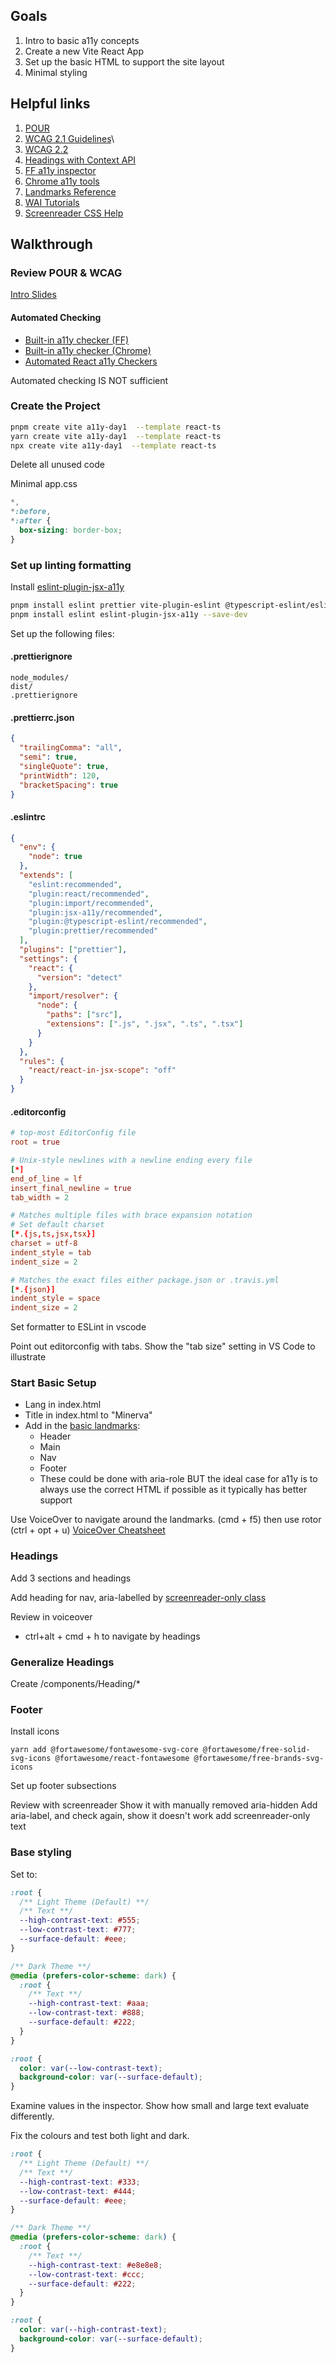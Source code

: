 ## Goals

1. Intro to basic a11y concepts
1. Create a new Vite React App
1. Set up the basic HTML to support the site layout
1. Minimal styling

## Helpful links

1. [POUR](https://equalizedigital.com/web-accessibility-p-o-u-r-acronym/)
2. [WCAG 2.1 Guidelines](https://www.w3.org/TR/WCAG21/)\
3. [WCAG 2.2](https://www.w3.org/TR/WCAG22/#new-features-in-wcag-2-2)
4. [Headings with Context API](https://beta.reactjs.org/learn/passing-data-deeply-with-context)
5. [FF a11y inspector](https://firefox-source-docs.mozilla.org/devtools-user/accessibility_inspector/)
6. [Chrome a11y tools](https://developer.chrome.com/docs/devtools/accessibility/reference/)
7. [Landmarks Reference](https://www.d.umn.edu/itss/training/online/structure/landmarks/)
8. [WAI Tutorials](https://www.w3.org/WAI/tutorials/)
9. [Screenreader CSS Help](https://webaim.org/techniques/css/invisiblecontent/)

## Walkthrough

### Review POUR & WCAG

[Intro Slides](https://docs.google.com/presentation/d/1KKHwTzK5BJMxC-48WsFxMEaNF4IR_77GaxriiQAoL6U/edit?usp=sharing)

#### Automated Checking

- [Built-in a11y checker (FF)](https://firefox-source-docs.mozilla.org/devtools-user/accessibility_inspector/)
- [Built-in a11y checker (Chrome)](https://developer.chrome.com/docs/devtools/accessibility/reference/)
- [Automated React a11y Checkers](https://web.dev/accessibility-auditing-react/)

Automated checking IS NOT sufficient

### Create the Project

```bash
pnpm create vite a11y-day1  --template react-ts
yarn create vite a11y-day1  --template react-ts
npx create vite a11y-day1  --template react-ts
```

Delete all unused code

Minimal app.css

```css
*,
*:before,
*:after {
  box-sizing: border-box;
}
```

### Set up linting formatting

Install [eslint-plugin-jsx-a11y](https://github.com/jsx-eslint/eslint-plugin-jsx-a11y)

```bash
pnpm install eslint prettier vite-plugin-eslint @typescript-eslint/eslint-plugin @typescript-eslint/parser eslint-config-prettier eslint-plugin-import eslint-plugin-react --save-dev
pnpm install eslint eslint-plugin-jsx-a11y --save-dev
```

Set up the following files:

#### .prettierignore

```
node_modules/
dist/
.prettierignore
```

#### .prettierrc.json

```json
{
  "trailingComma": "all",
  "semi": true,
  "singleQuote": true,
  "printWidth": 120,
  "bracketSpacing": true
}
```

#### .eslintrc

```json
{
  "env": {
    "node": true
  },
  "extends": [
    "eslint:recommended",
    "plugin:react/recommended",
    "plugin:import/recommended",
    "plugin:jsx-a11y/recommended",
    "plugin:@typescript-eslint/recommended",
    "plugin:prettier/recommended"
  ],
  "plugins": ["prettier"],
  "settings": {
    "react": {
      "version": "detect"
    },
    "import/resolver": {
      "node": {
        "paths": ["src"],
        "extensions": [".js", ".jsx", ".ts", ".tsx"]
      }
    }
  },
  "rules": {
    "react/react-in-jsx-scope": "off"
  }
}
```

#### .editorconfig

```conf
# top-most EditorConfig file
root = true

# Unix-style newlines with a newline ending every file
[*]
end_of_line = lf
insert_final_newline = true
tab_width = 2

# Matches multiple files with brace expansion notation
# Set default charset
[*.{js,ts,jsx,tsx}]
charset = utf-8
indent_style = tab
indent_size = 2

# Matches the exact files either package.json or .travis.yml
[*.{json}]
indent_style = space
indent_size = 2
```

Set formatter to ESLint in vscode

Point out editorconfig with tabs.
Show the "tab size" setting in VS Code to illustrate

### Start Basic Setup

- Lang in index.html
- Title in index.html to "Minerva"
- Add in the [basic landmarks](https://www.d.umn.edu/itss/training/online/structure/landmarks/):
  - Header
  - Main
  - Nav
  - Footer
  - These could be done with aria-role BUT the ideal case for a11y is to always use the correct HTML if possible as it typically has better support

Use VoiceOver to navigate around the landmarks. (cmd + f5) then use rotor (ctrl + opt + u)
[VoiceOver Cheatsheet](https://dequeuniversity.com/screenreaders/voiceover-keyboard-shortcuts)

### Headings

Add 3 sections and headings

Add heading for nav, aria-labelled by
[screenreader-only class](https://webaim.org/techniques/css/invisiblecontent/)

Review in voiceover

- ctrl+alt + cmd + h to navigate by headings

### Generalize Headings

Create /components/Heading/\*

### Footer

Install icons

```
yarn add @fortawesome/fontawesome-svg-core @fortawesome/free-solid-svg-icons @fortawesome/react-fontawesome @fortawesome/free-brands-svg-icons
```

Set up footer subsections

Review with screenreader
Show it with manually removed aria-hidden
Add aria-label, and check again, show it doesn't work
add screenreader-only text

### Base styling

Set to:

```css
:root {
  /** Light Theme (Default) **/
  /** Text **/
  --high-contrast-text: #555;
  --low-contrast-text: #777;
  --surface-default: #eee;
}

/** Dark Theme **/
@media (prefers-color-scheme: dark) {
  :root {
    /** Text **/
    --high-contrast-text: #aaa;
    --low-contrast-text: #888;
    --surface-default: #222;
  }
}

:root {
  color: var(--low-contrast-text);
  background-color: var(--surface-default);
}
```

Examine values in the inspector. Show how small and large text evaluate differently.

Fix the colours and test both light and dark.

```css
:root {
  /** Light Theme (Default) **/
  /** Text **/
  --high-contrast-text: #333;
  --low-contrast-text: #444;
  --surface-default: #eee;
}

/** Dark Theme **/
@media (prefers-color-scheme: dark) {
  :root {
    /** Text **/
    --high-contrast-text: #e8e8e8;
    --low-contrast-text: #ccc;
    --surface-default: #222;
  }
}

:root {
  color: var(--high-contrast-text);
  background-color: var(--surface-default);
}
```
